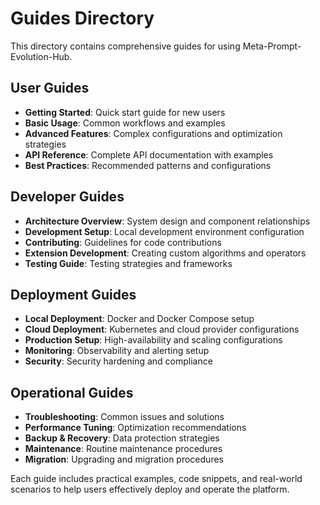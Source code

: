 # Guides Directory

This directory contains comprehensive guides for using Meta-Prompt-Evolution-Hub.

## User Guides

- **Getting Started**: Quick start guide for new users
- **Basic Usage**: Common workflows and examples  
- **Advanced Features**: Complex configurations and optimization strategies
- **API Reference**: Complete API documentation with examples
- **Best Practices**: Recommended patterns and configurations

## Developer Guides

- **Architecture Overview**: System design and component relationships
- **Development Setup**: Local development environment configuration
- **Contributing**: Guidelines for code contributions
- **Extension Development**: Creating custom algorithms and operators
- **Testing Guide**: Testing strategies and frameworks

## Deployment Guides

- **Local Deployment**: Docker and Docker Compose setup
- **Cloud Deployment**: Kubernetes and cloud provider configurations
- **Production Setup**: High-availability and scaling configurations
- **Monitoring**: Observability and alerting setup
- **Security**: Security hardening and compliance

## Operational Guides

- **Troubleshooting**: Common issues and solutions
- **Performance Tuning**: Optimization recommendations
- **Backup & Recovery**: Data protection strategies
- **Maintenance**: Routine maintenance procedures
- **Migration**: Upgrading and migration procedures

Each guide includes practical examples, code snippets, and real-world scenarios to help users effectively deploy and operate the platform.